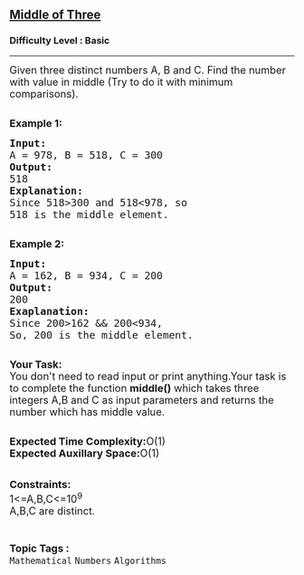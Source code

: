 <h2><a href="https://practice.geeksforgeeks.org/problems/middle-of-three2926/1">Middle of Three</a></h2><h3>Difficulty Level : Basic</h3><hr><div class="problems_problem_content__Xm_eO"><p><span style="font-size:18px">Given three distinct numbers&nbsp;A, B and C. Find the number with value in middle (Try to do it with minimum comparisons).</span></p>

<p><br>
<span style="font-size:18px"><strong>Example 1:</strong></span></p>

<pre><span style="font-size:18px"><strong>Input:</strong>
A = 978, B = 518, C = 300
<strong>Output:</strong>
518
<strong>Explanation:</strong>
Since 518&gt;300 and 518&lt;978, so 
518 is the middle element.</span></pre>

<p><br>
<span style="font-size:18px"><strong>Example 2:</strong></span></p>

<pre><span style="font-size:18px"><strong>Input:</strong>
A = 162, B = 934, C = 200
<strong>Output:</strong>
200
<strong>Exaplanation:</strong>
Since 200&gt;162 &amp;&amp; 200&lt;934,
So, 200 is the middle element.</span></pre>

<p><br>
<span style="font-size:18px"><strong>Your Task:</strong><br>
You don't need to read input or print anything.Your task is to complete the function <strong>middle()</strong> which takes three integers A,B and C as input parameters and returns the number which has middle value.</span></p>

<p><br>
<span style="font-size:18px"><strong>Expected Time Complexity:</strong>O(1)<br>
<strong>Expected Auxillary Space:</strong>O(1)</span><br>
<br>
<br>
<span style="font-size:18px"><strong>Constraints:</strong><br>
1&lt;=A,B,C&lt;=10<sup>9</sup><br>
A,B,C are distinct.&nbsp;</span></p>
</div><br><p><span style=font-size:18px><strong>Topic Tags : </strong><br><code>Mathematical</code>&nbsp;<code>Numbers</code>&nbsp;<code>Algorithms</code>&nbsp;